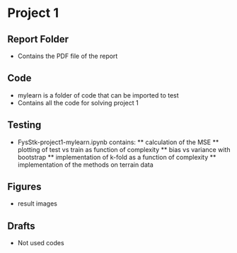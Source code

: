 # Project 1

## Report Folder
* Contains the PDF file of the report 


## Code 
* mylearn is a folder of code that can be imported to test 
* Contains all the code for solving project 1

## Testing 
* FysStk-project1-mylearn.ipynb contains:
** calculation of the MSE 
** plotting of test vs train as function of complexity 
** bias vs variance with bootstrap
** implementation of k-fold as a function of complexity
** implementation of the methods on terrain data 


## Figures
* result images

## Drafts
* Not used codes
